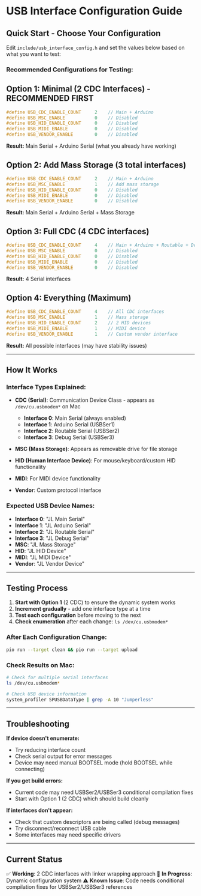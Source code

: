 # USB Interface Configuration Guide

## Quick Start - Choose Your Configuration

Edit `include/usb_interface_config.h` and set the values below based on what you want to test:

### **Recommended Configurations for Testing:**

## Option 1: Minimal (2 CDC Interfaces) - **RECOMMENDED FIRST**
```c
#define USB_CDC_ENABLE_COUNT     2    // Main + Arduino
#define USB_MSC_ENABLE           0    // Disabled
#define USB_HID_ENABLE_COUNT     0    // Disabled
#define USB_MIDI_ENABLE          0    // Disabled
#define USB_VENDOR_ENABLE        0    // Disabled
```
**Result:** Main Serial + Arduino Serial (what you already have working)

## Option 2: Add Mass Storage (3 total interfaces)
```c
#define USB_CDC_ENABLE_COUNT     2    // Main + Arduino
#define USB_MSC_ENABLE           1    // Add mass storage
#define USB_HID_ENABLE_COUNT     0    // Disabled
#define USB_MIDI_ENABLE          0    // Disabled
#define USB_VENDOR_ENABLE        0    // Disabled
```
**Result:** Main Serial + Arduino Serial + Mass Storage

## Option 3: Full CDC (4 CDC interfaces)
```c
#define USB_CDC_ENABLE_COUNT     4    // Main + Arduino + Routable + Debug
#define USB_MSC_ENABLE           0    // Disabled
#define USB_HID_ENABLE_COUNT     0    // Disabled
#define USB_MIDI_ENABLE          0    // Disabled
#define USB_VENDOR_ENABLE        0    // Disabled
```
**Result:** 4 Serial interfaces

## Option 4: Everything (Maximum)
```c
#define USB_CDC_ENABLE_COUNT     4    // All CDC interfaces
#define USB_MSC_ENABLE           1    // Mass storage
#define USB_HID_ENABLE_COUNT     2    // 2 HID devices
#define USB_MIDI_ENABLE          1    // MIDI device
#define USB_VENDOR_ENABLE        1    // Custom vendor interface
```
**Result:** All possible interfaces (may have stability issues)

---

## How It Works

### Interface Types Explained:

- **CDC (Serial)**: Communication Device Class - appears as `/dev/cu.usbmodem*` on Mac
  - **Interface 0**: Main Serial (always enabled)
  - **Interface 1**: Arduino Serial (USBSer1) 
  - **Interface 2**: Routable Serial (USBSer2)
  - **Interface 3**: Debug Serial (USBSer3)

- **MSC (Mass Storage)**: Appears as removable drive for file storage

- **HID (Human Interface Device)**: For mouse/keyboard/custom HID functionality

- **MIDI**: For MIDI device functionality

- **Vendor**: Custom protocol interface

### Expected USB Device Names:
- **Interface 0**: "JL Main Serial"
- **Interface 1**: "JL Arduino Serial" 
- **Interface 2**: "JL Routable Serial"
- **Interface 3**: "JL Debug Serial"
- **MSC**: "JL Mass Storage"
- **HID**: "JL HID Device"
- **MIDI**: "JL MIDI Device"
- **Vendor**: "JL Vendor Device"

---

## Testing Process

1. **Start with Option 1** (2 CDC) to ensure the dynamic system works
2. **Increment gradually** - add one interface type at a time
3. **Test each configuration** before moving to the next
4. **Check enumeration** after each change: `ls /dev/cu.usbmodem*`

### After Each Configuration Change:
```bash
pio run --target clean && pio run --target upload
```

### Check Results on Mac:
```bash
# Check for multiple serial interfaces
ls /dev/cu.usbmodem*

# Check USB device information
system_profiler SPUSBDataType | grep -A 10 "Jumperless"
```

---

## Troubleshooting

**If device doesn't enumerate:**
- Try reducing interface count
- Check serial output for error messages
- Device may need manual BOOTSEL mode (hold BOOTSEL while connecting)

**If you get build errors:**
- Current code may need USBSer2/USBSer3 conditional compilation fixes
- Start with Option 1 (2 CDC) which should build cleanly

**If interfaces don't appear:**
- Check that custom descriptors are being called (debug messages)
- Try disconnect/reconnect USB cable
- Some interfaces may need specific drivers

---

## Current Status

✅ **Working**: 2 CDC interfaces with linker wrapping approach
🔧 **In Progress**: Dynamic configuration system
⚠️ **Known Issue**: Code needs conditional compilation fixes for USBSer2/USBSer3 references 